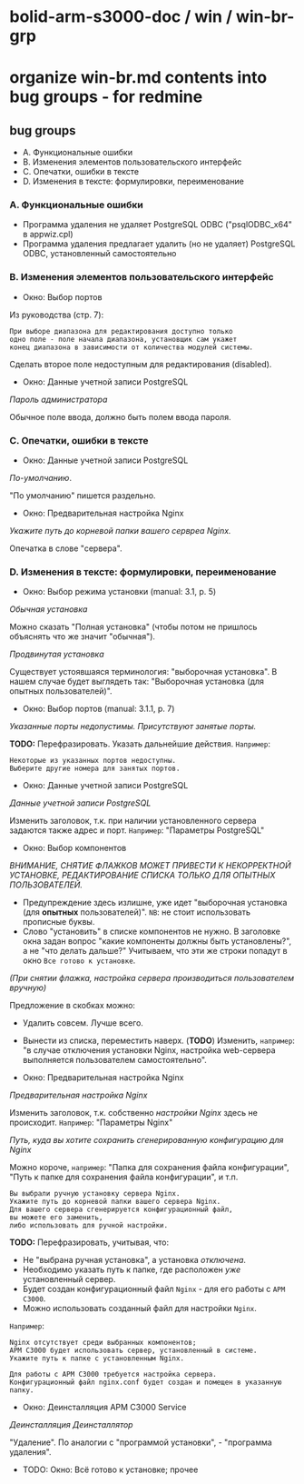 # bolid-arm-s3000-doc / win / win-br-grp

# organize win-br.md contents into bug groups - for redmine



## bug groups

- A. Функциональные ошибки
- B. Изменения элементов пользовательского интерфейс
- C. Опечатки, ошибки в тексте
- D. Изменения в тексте: формулировки, переименование



### A. Функциональные ошибки

- Программа удаления не удаляет PostgreSQL ODBC
  ("psqlODBC_x64" в appwiz.cpl)
- Программа удаления предлагает удалить (но не удаляет)
  PostgreSQL ODBC, установленный самостоятельно



### B. Изменения элементов пользовательского интерфейс

- Окно: Выбор портов

Из руководства (стр. 7):

```
При выборе диапазона для редактирования доступно только
одно поле - поле начала диапазона, установщик сам укажет
конец диапазона в зависимости от количества модулей системы.
```

Сделать второе поле недоступным для редактирования (disabled).

- Окно: Данные учетной записи PostgreSQL

*Пароль администратора*

Обычное поле ввода, должно быть полем ввода пароля.



### C. Опечатки, ошибки в тексте

- Окно: Данные учетной записи PostgreSQL

*По-умолчанию*.

"По умолчанию" пишется раздельно.

- Окно: Предварительная настройка Nginx

*Укажите путь до корневой папки вашего сервреа Nginx.*

Опечатка в слове "сервера".



### D. Изменения в тексте: формулировки, переименование

- Окно: Выбор режима установки (manual: 3.1, p. 5)

*Обычная установка*

Можно сказать "Полная установка" (чтобы потом не пришлось
объяснять что же значит "обычная").

*Продвинутая установка*

Существует устоявшаяся терминология: "выборочная установка".
В нашем случае будет выглядеть так:
"Выборочная установка (для опытных пользователей)".

- Окно: Выбор портов (manual: 3.1.1, p. 7)

*Указанные порты недопустимы. Присутствуют занятые порты.*

**TODO:** Перефразировать. Указать дальнейшие действия.
`Например`:
```
Некоторые из указанных портов недоступны.
Выберите другие номера для занятых портов.
```

- Окно: Данные учетной записи PostgreSQL

*Данные учетной записи PostgreSQL*

Изменить заголовок, т.к. при наличии установленного
сервера задаются также адрес и порт.
`Например`:
"Параметры PostgreSQL"

- Окно: Выбор компонентов

*ВНИМАНИЕ, СНЯТИЕ ФЛАЖКОВ МОЖЕТ ПРИВЕСТИ К НЕКОРРЕКТНОЙ УСТАНОВКЕ,*
*РЕДАКТИРОВАНИЕ СПИСКА ТОЛЬКО ДЛЯ ОПЫТНЫХ ПОЛЬЗОВАТЕЛЕЙ.*

- Предупреждение здесь излишне, уже идет
  "выборочная установка (для **опытных** пользователей)".
  `NB`: не стоит использовать прописные буквы.
- Слово "установить" в списке компонентов не нужно.
  В заголовке окна задан вопрос "какие компоненты должны быть установлены?",
  а не "что делать дальше?"
  Учитываем, что эти же строки попадут в окно `Все готово к установке`.

*(При снятии флажка, настройка сервера производиться пользователем вручную)*

Предложение в скобках можно:
- Удалить совсем. Лучше всего.
- Вынести из списка, переместить наверх.
  (**TODO**) Изменить, `например`:
  "в случае отключения установки Nginx, настройка web-сервера
   выполняется пользователем самостоятельно".

- Окно: Предварительная настройка Nginx

*Предварительная настройка Nginx*

Изменить заголовок, т.к. собственно *настройки Nginx*
здесь не происходит.
`Например`:
"Параметры Nginx"

*Путь, куда вы хотите сохранить сгенерированную конфигурацию для Nginx*

Можно короче, `например`: "Папка для сохранения файла конфигурации",
"Путь к папке для сохранения файла конфигурации", и т.п.

```
Вы выбрали ручную установку сервера Nginx.
Укажите путь до корневой папки вашего сервера Nginx.
Для вашего сервера сгенерируется конфигурационный файл,
вы можете его заменить,
либо использовать для ручной настройки.
```

**TODO:** Перефразировать, учитывая, что:
- Не "выбрана ручная установка", а установка *отключена*.
- Необходимо указать путь к папке, где расположен *уже* установленный сервер.
- Будет создан конфигурационный файл `Nginx` - для его работы с `АРМ С3000`.
- Можно использовать созданный файл для настройки `Nginx`.

`Например`:
```
Nginx отсутствует среди выбранных компонентов;
АРМ С3000 будет использовать сервер, установленный в системе.
Укажите путь к папке с установленным Nginx.

Для работы с АРМ С3000 требуется настройка сервера.
Конфигурационный файл nginx.conf будет создан и помещен в указанную папку.
```

- Окно: Деинсталляция АРМ С3000 Service

*Деинсталляция*
*Деинсталлятор*

"Удаление".
По аналогии с "программой установки", - "программа удаления".

- TODO: Окно: Всё готово к установке; прочее

